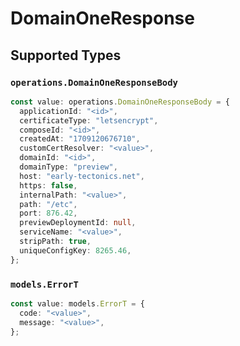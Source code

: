 # DomainOneResponse


## Supported Types

### `operations.DomainOneResponseBody`

```typescript
const value: operations.DomainOneResponseBody = {
  applicationId: "<id>",
  certificateType: "letsencrypt",
  composeId: "<id>",
  createdAt: "1709120676710",
  customCertResolver: "<value>",
  domainId: "<id>",
  domainType: "preview",
  host: "early-tectonics.net",
  https: false,
  internalPath: "<value>",
  path: "/etc",
  port: 876.42,
  previewDeploymentId: null,
  serviceName: "<value>",
  stripPath: true,
  uniqueConfigKey: 8265.46,
};
```

### `models.ErrorT`

```typescript
const value: models.ErrorT = {
  code: "<value>",
  message: "<value>",
};
```

